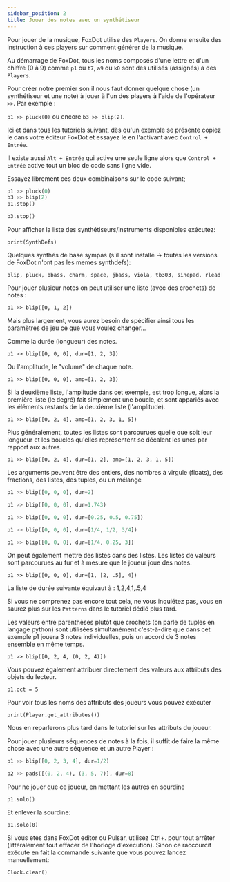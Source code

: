 ```yaml
---
sidebar_position: 2
title: Jouer des notes avec un synthétiseur
---
```



Pour jouer de la musique, FoxDot utilise des `Players`. On donne ensuite des instruction à ces players sur comment générer de la musique.

Au démarrage de FoxDot, tous les noms composés d'une lettre et d'un chiffre (0 à 9) comme `p1` ou `t7`, `a9` ou `k0` sont des utilisés (assignés) à des `Players`.

Pour créer notre premier son il nous faut donner quelque chose (un synthétiseur et une note) à jouer à l'un des players à l'aide de l'opérateur `>>`. Par exemple : 

`p1 >> pluck(0)` ou encore `b3 >> blip(2)`.

Ici et dans tous les tutoriels suivant, dès qu'un exemple se présente copiez le dans votre éditeur FoxDot et essayez le en l'activant avec `Control + Entrée`. 

Il existe aussi `Alt + Entrée` qui active une seule ligne alors que `Control + Entrée` active tout un bloc de code sans ligne vide.

Essayez librement ces deux combinaisons sur le code suivant;

```python
p1 >> pluck(0)
b3 >> blip(2)
p1.stop()

b3.stop()
```

Pour afficher la liste des synthétiseurs/instruments disponibles exécutez:

`print(SynthDefs)`

Quelques synthés de base sympas (s'il sont installé -> toutes les versions de FoxDot n'ont pas les memes synthdefs):

`blip, pluck, bbass, charm, space, jbass, viola, tb303, sinepad, rlead`

Pour jouer plusieur notes on peut utiliser une liste (avec des crochets) de notes :

`p1 >> blip([0, 1, 2])`

Mais plus largement, vous aurez besoin de spécifier ainsi tous les paramètres de jeu ce que vous voulez changer...

Comme la durée (longueur) des notes.

`p1 >> blip([0, 0, 0], dur=[1, 2, 3])`

Ou l'amplitude, le "volume" de chaque note.

`p1 >> blip([0, 0, 0], amp=[1, 2, 3])`

Si la deuxième liste, l'amplitude dans cet exemple, est trop longue, alors la première liste (le degré) fait simplement une boucle, et sont appariés avec les éléments restants de la deuxième liste (l'amplitude).

`p1 >> blip([0, 2, 4], amp=[1, 2, 3, 1, 5])`

Plus généralement, toutes les listes sont parcourues quelle que soit leur longueur et les boucles qu'elles représentent se décalent les unes par rapport aux autres.

`p1 >> blip([0, 2, 4], dur=[1, 2], amp=[1, 2, 3, 1, 5])`

Les arguments peuvent être des entiers, des nombres à virgule (floats), des fractions, des listes, des tuples, ou un mélange

```python
p1 >> blip([0, 0, 0], dur=2)

p1 >> blip([0, 0, 0], dur=1.743)

p1 >> blip([0, 0, 0], dur=[0.25, 0.5, 0.75])

p1 >> blip([0, 0, 0], dur=[1/4, 1/2, 3/4])

p1 >> blip([0, 0, 0], dur=[1/4, 0.25, 3])
```

On peut également mettre des listes dans des listes. Les listes de valeurs sont parcourues au fur et à mesure que le joueur joue des notes.

`p1 >> blip([0, 0, 0], dur=[1, [2, .5], 4])`

La liste de durée suivante équivaut à :  1,2,4,1,.5,4

Si vous ne comprenez pas encore tout cela, ne vous inquiétez pas, vous en saurez plus sur les `Patterns` dans le tutoriel dédié plus tard.

Les valeurs entre parenthèses plutôt que crochets (on parle de tuples en langage python) sont utilisées simultanément c'est-à-dire que dans cet exemple p1 jouera 3 notes individuelles, puis un accord de 3 notes ensemble en même temps.

`p1 >> blip([0, 2, 4, (0, 2, 4)])`

Vous pouvez également attribuer directement des valeurs aux attributs des objets du lecteur.

`p1.oct = 5`

Pour voir tous les noms des attributs des joueurs vous pouvez exécuter

`print(Player.get_attributes())`

Nous en reparlerons plus tard dans le tutoriel sur les attributs du joueur.

Pour jouer plusieurs séquences de notes à la fois, il suffit de faire la même chose avec une autre séquence et un autre Player :

```python
p1 >> blip([0, 2, 3, 4], dur=1/2)

p2 >> pads([(0, 2, 4), (3, 5, 7)], dur=8)
```

Pour ne jouer que ce joueur, en mettant les autres en sourdine

`p1.solo()`

Et enlever la sourdine:

`p1.solo(0)`

<!-- Arrêtez (et non pas seulement coupez le son) des autres joueurs.
p1.only() -->

Si vous etes dans FoxDot editor ou Pulsar, utilisez Ctrl+. pour tout arrêter (littéralement tout effacer de l'horloge d'exécution). Sinon ce raccourcit exécute en fait la commande suivante que vous pouvez lancez manuellement:

`Clock.clear()`